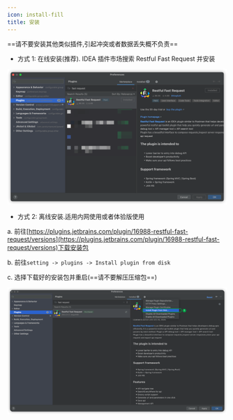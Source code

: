 ```yaml
---
icon: install-fill
title: 安装
---
```


==请不要安装其他类似插件,引起冲突或者数据丢失概不负责==

- 方式 1: 在线安装(推荐). IDEA 插件市场搜索 Restful Fast Request 并安装

![download](../.vuepress/public/img/download.png)

- 方式 2: 离线安装.适用内网使用或者体验版使用

a. 前往[https://plugins.jetbrains.com/plugin/16988-restful-fast-request/versions](https://plugins.jetbrains.com/plugin/16988-restful-fast-request/versions)下载安装包

b. 前往`setting -> plugins -> Install plugin from disk`

c. 选择下载好的安装包并重启(==请不要解压压缩包==)

![installLocal](../.vuepress/public/img/installLocal.png)
